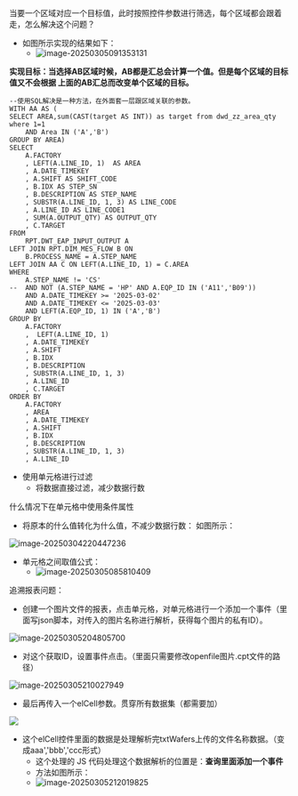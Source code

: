 当要一个区域对应一个目标值，此时按照控件参数进行筛选，每个区域都会跟着走，怎么解决这个问题？

- 如图所示实现的结果如下：
  - ![image-20250305091353131](https://gitee.com/Yoolanda1/image29_demo/raw/master/image/image-20250305091353131.png)

**实现目标：当选择AB区域时候，AB都是汇总会计算一个值。但是每个区域的目标值又不会根据 上面的AB汇总而改变单个区域的目标。**



```
--使用SQL解决是一种方法，在外面套一层跟区域关联的参数。
WITH AA AS (
SELECT AREA,sum(CAST(target AS INT)) as target from dwd_zz_area_qty 
where 1=1
	AND Area IN ('A','B')
GROUP BY AREA)
SELECT
	A.FACTORY
	, LEFT(A.LINE_ID, 1)  AS AREA
	, A.DATE_TIMEKEY
	, A.SHIFT AS SHIFT_CODE
	, B.IDX AS STEP_SN
	, B.DESCRIPTION AS STEP_NAME
	, SUBSTR(A.LINE_ID, 1, 3) AS LINE_CODE
	, A.LINE_ID AS LINE_CODE1
	, SUM(A.OUTPUT_QTY) AS OUTPUT_QTY
	, C.TARGET
FROM
	RPT.DWT_EAP_INPUT_OUTPUT A
LEFT JOIN RPT.DIM_MES_FLOW B ON
	B.PROCESS_NAME = A.STEP_NAME
LEFT JOIN AA C ON LEFT(A.LINE_ID, 1) = C.AREA	
WHERE
	A.STEP_NAME != 'CS' 
--	AND NOT (A.STEP_NAME = 'HP' AND A.EQP_ID IN ('A11','B09'))
	AND A.DATE_TIMEKEY >= '2025-03-02'
	AND A.DATE_TIMEKEY <= '2025-03-03'
	AND LEFT(A.EQP_ID, 1) IN ('A','B')
GROUP BY
	A.FACTORY
	,  LEFT(A.LINE_ID, 1) 
	, A.DATE_TIMEKEY
	, A.SHIFT
	, B.IDX
	, B.DESCRIPTION
	, SUBSTR(A.LINE_ID, 1, 3)
	, A.LINE_ID
	, C.TARGET
ORDER BY
	A.FACTORY
	, AREA
	, A.DATE_TIMEKEY
	, A.SHIFT
	, B.IDX
	, B.DESCRIPTION
	, SUBSTR(A.LINE_ID, 1, 3)
	, A.LINE_ID
```



- 使用单元格进行过滤
  - 将数据直接过滤，减少数据行数



什么情况下在单元格中使用条件属性

- 将原本的什么值转化为什么值，不减少数据行数： 如图所示：

![image-20250304220447236](https://gitee.com/Yoolanda1/image29_demo/raw/master/image/image-20250304220447236.png)



- 单元格之间取值公式：
  - ![image-20250305085810409](C:/Users/EDY/AppData/Roaming/Typora/typora-user-images/image-20250305085810409.png)







追溯报表问题：

- 创建一个图片文件的报表，点击单元格，对单元格进行一个添加一个事件（里面写json脚本，对传入的图片名称进行解析，获得每个图片的私有ID）。

![image-20250305204805700](https://gitee.com/Yoolanda1/image29_demo/raw/master/image/image-20250305204805700.png)

- 对这个获取ID，设置事件点击。（里面只需要修改openfile图片.cpt文件的路径）

![image-20250305210027949](https://gitee.com/Yoolanda1/image29_demo/raw/master/image/image-20250305210027949.png)

- 最后再传入一个elCell参数。贯穿所有数据集（都需要加）

![](https://gitee.com/Yoolanda1/image29_demo/raw/master/image/image-20250305210933256.png)

- 这个elCell控件里面的数据是处理解析完txtWafers上传的文件名称数据。（变成aaa','bbb','ccc形式）
  - 这个处理的 JS 代码处理这个数据解析的位置是：**查询里面添加一个事件**
  - 方法如图所示：
  - ![image-20250305212019825](https://gitee.com/Yoolanda1/image29_demo/raw/master/image/image-20250305212019825.png)